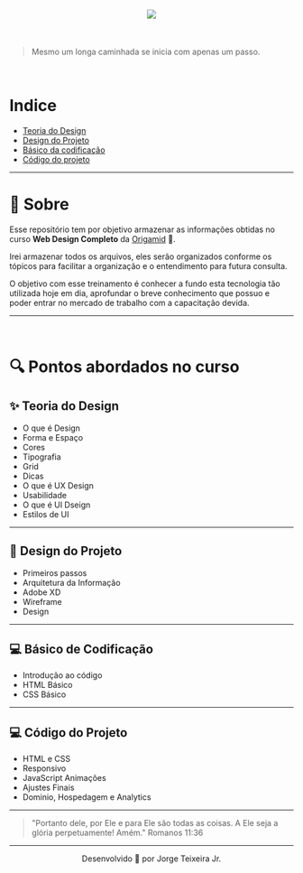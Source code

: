 <h1 align="center">

<img src="https://user-images.githubusercontent.com/53981704/86539043-17cce380-bed0-11ea-8dbe-01c9b496f5c1.png">

</h1>
<br>

> Mesmo um longa caminhada se inicia com apenas um passo.

<br>

# Indice

- [Teoria do Design](#-teoria-do-design)
- [Design do Projeto](#-design-do-projeto)
- [Básico da codificação](#-basico-da-codificacao)
- [Código do projeto](#-codigo-do-projeto)

---

# 🧾 Sobre

Esse repositório tem por objetivo armazenar as informações obtidas no curso **Web Design Completo** da [Origamid](https://www.origamid.com/curso/web-design-completo) 🐺.

Irei armazenar todos os arquivos, eles serão organizados conforme os tópicos para facilitar a organização e o entendimento para futura consulta.

O objetivo com esse treinamento é conhecer a fundo esta tecnologia tão utilizada hoje em dia, aprofundar o breve conhecimento que possuo e poder entrar no mercado de trabalho com a capacitação devida.

---

<br>

# 🔍 Pontos abordados no curso

## ✨ Teoria do Design

- O que é Design
- Forma e Espaço
- Cores
- Tipografia
- Grid
- Dicas
- O que é UX Design
- Usabilidade
- O que é UI Dseign
- Estilos de UI

---

## 🎨 Design do Projeto

- Primeiros passos
- Arquitetura da Informação
- Adobe XD
- Wireframe
- Design

---

## 💻 Básico de Codificação

- Introdução ao código
- HTML Básico
- CSS Básico

---

## 💻 Código do Projeto

- HTML e CSS
- Responsivo
- JavaScript Animações
- Ajustes Finais
- Dominio, Hospedagem e Analytics

---

> "Portanto dele, por Ele e para Ele são todas as coisas. A Ele seja a glória perpetuamente! Amém."
> Romanos 11:36

---

<p align="center">Desenvolvido 🚀 por Jorge Teixeira Jr.</p>
